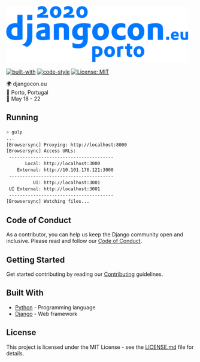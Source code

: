 <img src="djangocon_2020/static/images/logo_blue.svg" height=150/>

[![built-with](https://img.shields.io/badge/built%20with-Cookiecutter%20Django-blue.svg)](https://github.com/pydanny/cookiecutter-django/)
[![code-style](https://img.shields.io/badge/code%20style-black-000000.svg)](https://github.com/ambv/black)
[![License: MIT](https://img.shields.io/badge/License-MIT-blue.svg)]()

🌍 djangocon.eu\
📍 Porto, Portugal\
📅 May 18 - 22

## Running

```bash
> gulp
...
[Browsersync] Proxying: http://localhost:8000
[Browsersync] Access URLs:
 ---------------------------------------
       Local: http://localhost:3000
    External: http://10.101.176.121:3000
 ---------------------------------------
          UI: http://localhost:3001
 UI External: http://localhost:3001
 ---------------------------------------
[Browsersync] Watching files...
```

## Code of Conduct

As a contributor, you can help us keep the Django community open and inclusive.
Please read and follow our [Code of Conduct](CODE_OF_CONDUCT.md).

## Getting Started

Get started contributing by reading our [Contributing](CONTRIBUTING.md) guidelines.

## Built With

* [Python](https://docs.python.org/3/) - Programming language
* [Django](https://docs.djangoproject.com/) - Web framework

## License

This project is licensed under the MIT License - see the [LICENSE.md](LICENSE.md) file for details.

